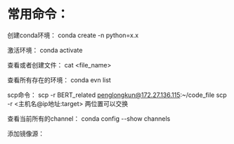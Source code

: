 # 常用命令：

创建conda环境：
conda create -n <name> python=x.x

激活环境：
conda activate <name>

查看或者创建文件：
cat <file_name>

查看所有存在的环境：
conda evn list

scp命令：
scp -r BERT_related penglongkun@172.27.136.115:~/code_file
scp -r <source> <主机名@ip地址:target>
两位置可以交换

查看当前所有的channel：
conda config --show channels

添加镜像源：

